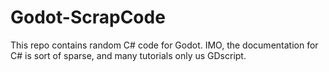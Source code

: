 # Godot-ScrapCode

This repo contains random C# code for Godot. IMO, the documentation for C# is sort of sparse, and many tutorials only us GDscript.

